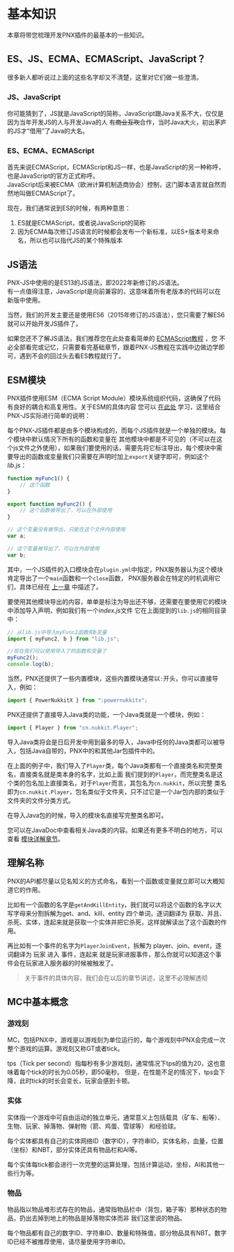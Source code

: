 # 基本知识    

本章将带您梳理开发PNX插件的最基本的一些知识。

## ES、JS、ECMA、ECMAScript、JavaScript？  

很多新人都听说过上面的这些名字却又不清楚，这里对它们做一些澄清。  

### JS、JavaScript  

你可能猜到了，JS就是JavaScript的简称，JavaScript跟Java关系不大，仅仅是因为当年开发JS的人与开发Java的人
有~~商业互吹~~合作，当时Java大火，初出茅庐的JS才“借用”了Java的大名。  

### ES、ECMA、ECMAScript  

首先来说ECMAScript，ECMAScript和JS一样，也是JavaScript的另一种称呼，也是JavaScript的官方正式称呼。  
JavaScript后来被ECMA（欧洲计算机制造商协会）控制，这门脚本语言就自然而然地叫做ECMAScript了。  

现在，我们通常说到ES的时候，有两种意思：  
1. ES就是ECMAScript，或者说JavaScript的简称  
2. 因为ECMA每次修订JS语言的时候都会发布一个新标准，以ES+版本号来命名，所以也可以指代JS的某个特殊版本  

## JS语法  

PNX-JS中使用的是ES13的JS语法，即2022年新修订的JS语法。  
有一点值得注意，JavaScript是向前兼容的，这意味着所有老版本的代码可以在新版中使用。  

当然，我们的开发主要还是使用ES6（2015年修订的JS语法），您只需要了解ES6就可以开始开发JS插件了。  

如果您还不了解JS语法，我们推荐您在此处查看简单的 [ECMAScript教程](https://www.w3cschool.cn/ecmascript/) ，您
不必全部看完或记忆，只需要看完基础章节，跟着PNX-JS教程在实践中边做边学即可，遇到不会的回过头去看ES教程就行了。  

## ESM模块  

PNX插件使用ESM（ECMA Script Module）模块系统组织代码，这确保了代码有良好的耦合和高复用性。关于ESM的具体内容
您可以 [在此处](https://zhuanlan.zhihu.com/p/400573436) 学习，这里结合PNX-JS实际进行简单的说明：  

每个PNX-JS插件都是由多个模块构成的，而每个JS插件就是一个单独的模块。每个模块中默认情况下所有的函数和变量在
其他模块中都是不可见的（不可以在这个js文件之外使用），如果我们要使用的话，需要先将它标注导出，每个模块中需
要导出的函数或变量我们只需要在声明时加上`export`关键字即可，例如这个*lib.js*：  

```js
function myFunc1() {
    // 这个函数
}

export function myFunc2() {
    // 这个函数被导出了，可以在外部使用
}

// 这个变量没有被导出，只能在这个文件内部使用
var a;

// 这个变量被导出了，可以在外部使用
var b;
```

其中，一个JS插件的入口模块会在`plugin.yml`中指定，PNX服务器认为这个模块肯定导出了一个`main`函数和一个`close`函数，
PNX服务器会在特定的时机调用它们，具体已经在 [上一章](./HelloWorld.html) 中描述了。  

要使用其他模块导出的内容，单单是标注为导出还不够，还需要在要使用它的模块中添加导入声明，例如我们有一个*index.js*文件
它在上面提到的`lib.js`的相同目录中：  

```js
// 从lib.js中导入myFunc2函数和b变量
import { myFunc2, b } from "lib.js";

//现在我们可以使用导入了的函数和变量了
myFunc2();
console.log(b);
```

当然，PNX还提供了一些内置模块，这些内置模块通常以`:`开头，你可以直接导入，例如：  

```js
import { PowerNukkitX } from ":powernukkitx";
```

PNX还提供了直接导入Java类的功能，一个Java类就是一个模块，例如：  

```js
import { Player } from "cn.nukkit.Player";
```

导入Java类将会是日后开发中用到最多的导入，Java中任何的Java类都可以被导入，包括Java自带的，PNX中的和其他Jar包插件中的。

在上面的例子中，我们导入了`Player`类，每个Java类都有一个直接类名和完整类名，直接类名就是类本身的名字，比如上面
我们提到的`Player`，而完整类名是这个类的包名加上直接类名，对于`Player`而言，其包名为`cn.nukkit`，所以完整
类名即为`cn.nukkit.Player`，包名类似于文件夹，只不过它是一个Jar包内部的类似于文件夹的文件分类方式。  

在导入Java包的时候，导入的模块名直接写完整类名即可。  

您可以在JavaDoc中查看相关Java类的内容。如果还有更多不明白的地方，可以查看 [模块详解章节](../模块.html)。  

## 理解名称  

PNX的API都尽量以见名知义的方式命名，看到一个函数或变量就立即可以大概知道它的作用。  

比如有一个函数的名字是`getAndKillEntity`，我们就可以将这个函数的名字以大写字母来分割拆解为get、and、kill、entity
四个单词，逐词翻译为 获取、并且、杀死、实体，连起来就是获取一个实体并把它杀死，这样就解读出了这个函数的作用。  

再比如有一个事件的名字为`PlayerJoinEvent`，拆解为 player、join、event，逐词翻译为 玩家 进入 事件，连起来
就是玩家进服事件，那么你就可以知道这个事件会在玩家进入服务器的时候被触发了。  

> 关于事件的具体内容，我们会在以后的章节讲述，这里不必理解透彻  

## MC中基本概念  

### 游戏刻  

MC，包括PNX中，游戏是以游戏刻为单位运行的，每个游戏刻中PNX会完成一次整个游戏的运算。游戏刻又称GT或者tick。  

tps（Tick per second）指每秒有多少游戏刻，通常情况下tps的值为20，这也意味着每个tick的时长为0.05秒，即50毫秒。
但是，在性能不足的情况下，tps会下降，此时tick的时长会变长，玩家会感到卡顿。  

### 实体  

实体指一个游戏中可自由运动的独立单元，通常意义上包括载具（矿车、船等）、生物、玩家、掉落物、弹射物（箭、鸡蛋、雪球等）
和经验球。  

每个实体都具有自己的实体网络ID（数字ID），字符串ID，实体名称，血量，位置（坐标）和NBT，部分实体还具有物品栏和AI等。  

每个实体每tick都会进行一次完整的运算处理，包括计算运动，坐标，AI和其他一些行为等。  

### 物品  

物品指以物品堆形式存在的物品，通常指物品栏中（背包，箱子等）那种状态的物品，扔出去掉到地上的物品是掉落物实体而非
我们这里说的物品。 

每个物品都有自己的数字ID、字符串ID、数量和特殊值，部分物品具有NBT。数字ID已经不被推荐使用，请尽量使用字符串ID。  
